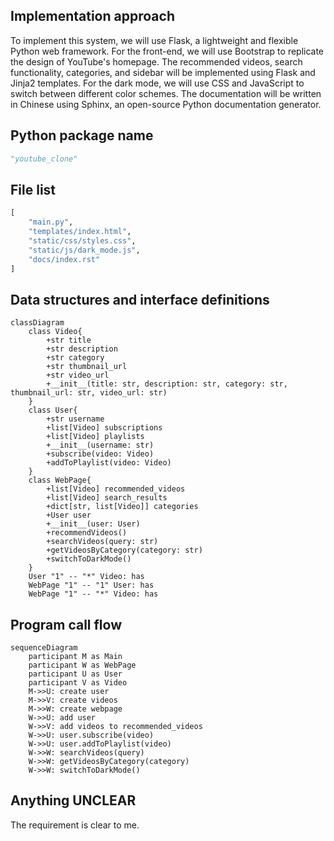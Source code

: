 ## Implementation approach
To implement this system, we will use Flask, a lightweight and flexible Python web framework. For the front-end, we will use Bootstrap to replicate the design of YouTube's homepage. The recommended videos, search functionality, categories, and sidebar will be implemented using Flask and Jinja2 templates. For the dark mode, we will use CSS and JavaScript to switch between different color schemes. The documentation will be written in Chinese using Sphinx, an open-source Python documentation generator.

## Python package name
```python
"youtube_clone"
```

## File list
```python
[
    "main.py",
    "templates/index.html",
    "static/css/styles.css",
    "static/js/dark_mode.js",
    "docs/index.rst"
]
```

## Data structures and interface definitions
```mermaid
classDiagram
    class Video{
        +str title
        +str description
        +str category
        +str thumbnail_url
        +str video_url
        +__init__(title: str, description: str, category: str, thumbnail_url: str, video_url: str)
    }
    class User{
        +str username
        +list[Video] subscriptions
        +list[Video] playlists
        +__init__(username: str)
        +subscribe(video: Video)
        +addToPlaylist(video: Video)
    }
    class WebPage{
        +list[Video] recommended_videos
        +list[Video] search_results
        +dict[str, list[Video]] categories
        +User user
        +__init__(user: User)
        +recommendVideos()
        +searchVideos(query: str)
        +getVideosByCategory(category: str)
        +switchToDarkMode()
    }
    User "1" -- "*" Video: has
    WebPage "1" -- "1" User: has
    WebPage "1" -- "*" Video: has
```

## Program call flow
```mermaid
sequenceDiagram
    participant M as Main
    participant W as WebPage
    participant U as User
    participant V as Video
    M->>U: create user
    M->>V: create videos
    M->>W: create webpage
    W->>U: add user
    W->>V: add videos to recommended_videos
    W->>U: user.subscribe(video)
    W->>U: user.addToPlaylist(video)
    W->>W: searchVideos(query)
    W->>W: getVideosByCategory(category)
    W->>W: switchToDarkMode()
```

## Anything UNCLEAR
The requirement is clear to me.